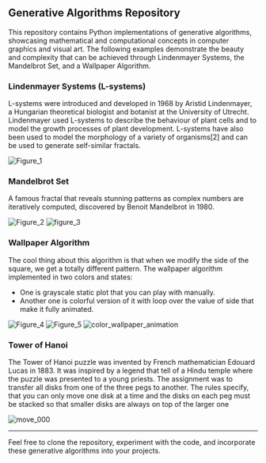 ## Generative Algorithms Repository


This repository contains Python implementations of generative algorithms, showcasing mathematical and computational concepts in computer graphics and visual art. The following examples demonstrate the beauty and complexity that can be achieved through Lindenmayer Systems, the Mandelbrot Set, and a Wallpaper Algorithm.


### Lindenmayer Systems (L-systems)
L-systems were introduced and developed in 1968 by Aristid Lindenmayer, a Hungarian theoretical biologist and botanist at the University of Utrecht.
Lindenmayer used L-systems to describe the behaviour of plant cells and to model the growth processes of plant development. L-systems have also been used to model the morphology of a variety of organisms[2] and can be used to generate self-similar fractals.


![Figure_1](https://github.com/ladybuginthemug/algorithmical-patterns/assets/88084724/197e4ecd-2719-47a7-beea-88072fb3054a)



### Mandelbrot Set
A famous fractal that reveals stunning patterns as complex numbers are iteratively computed,  discovered by Benoit Mandelbrot in 1980.  

![Figure_2](https://github.com/ladybuginthemug/algorithmical-patterns/assets/88084724/11ac8ca4-955f-46e6-9899-1f392ff671e8)
![figure_3](https://github.com/ladybuginthemug/algorithmical-patterns/assets/88084724/2170b31f-6d18-4da7-8811-c27d739e26f4)


### Wallpaper Algorithm

The cool thing about this algorithm is that when we modify the side of the square, we get a totally different pattern.
The wallpaper algorithm implemented in two colors and states:

- One is grayscale static plot that you can play with manually. 
- Another one is colorful version of it with loop over the value of side that make it fully animated.

![Figure_4](https://github.com/ladybuginthemug/algorithmical-patterns/assets/88084724/6e1aa1ad-d9ae-49cf-8c36-87cbc4d72e45)
![Figure_5](https://github.com/ladybuginthemug/algorithmical-patterns/assets/88084724/6e1aa1ad-d9ae-49cf-8c36-87cbc4d72e45)
![color_wallpaper_animation](https://github.com/ladybuginthemug/algorithmical-patterns/assets/88084724/2d96eb73-a23c-4d5b-842c-f516f800fbc5)




### Tower of Hanoi 

The Tower of Hanoi puzzle was invented by French mathematician Edouard Lucas in 1883. It was inspired by a legend that tell of a Hindu temple where the puzzle was presented to a young priests. 
The assignment was to transfer all disks from one of the three pegs to another.
The rules specify, that you can only move one disk at a time and the disks on each peg must be stacked so that smaller disks are always on top of the larger one

![move_000](https://github.com/ladybuginthemug/algorithmical-patterns/assets/88084724/76676cc0-4bb7-41ae-9ec4-7152347f42f6)


---

Feel free to clone the repository, experiment with the code, and incorporate these generative algorithms into your projects. 
